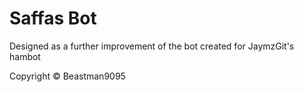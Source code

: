 # Saffas Bot

Designed as a further improvement of the bot created for JaymzGit's hambot

Copyright © Beastman9095
